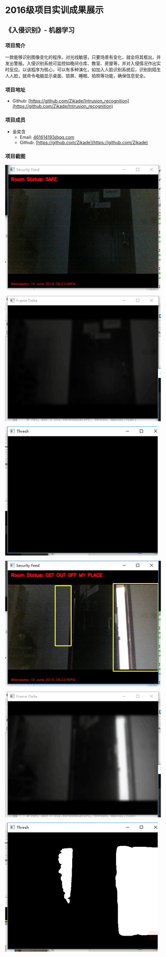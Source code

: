 # 2016级项目实训成果展示

## 《入侵识别》- 机器学习

### 项目简介

一款能够识别图像变化的程序。对光线敏感，只要场景有变化，就会将其框出，并发出警报。入侵识别系统可监控如晚间仓库、教室、房屋等，并对入侵情况作出实时反应。以该程序为核心，可以有多种演化，如加入人脸识别系统后，识别到陌生人人脸，就命令电脑显示桌面、锁屏、睡眠、拍照等功能，确保信息安全。

### 项目地址

- Github: [https://github.com/Zikade/Intrusion_recognition](https://github.com/Zikade/Intrusion_recognition)

### 项目成员

- 金奕含
  - Email: [461614193@qq.com](mailto:461614193@qq.com)
  - Github: [https://github.com/Zikade](https://github.com/Zikade)

### 项目截图

<p>
    <img src="./image/安全状态-实景.jpg"
</p>

<p>
    <img src="./image/安全状态-HSV空间.png"
</p>



<p>
    <img src="./image/安全状态-二值化.png"
</p>

<p>
    <img src="./image/入侵状态-实景.jpg"
</p>
<p>
    <img src="./image/入侵状态-HSV空间.png"
</p>

<p>
    <img src="./image/入侵状态-二值化.png"
</p>